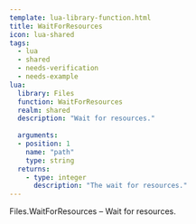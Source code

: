 ```yaml
---
template: lua-library-function.html
title: WaitForResources
icon: lua-shared
tags:
  - lua
  - shared
  - needs-verification
  - needs-example
lua:
  library: Files
  function: WaitForResources
  realm: shared
  description: "Wait for resources."
  
  arguments:
  - position: 1
    name: "path"
    type: string
  returns:
    - type: integer
      description: "The wait for resources."
---
```


<div class="lua__search__keywords">
Files.WaitForResources &#x2013; Wait for resources.
</div>
